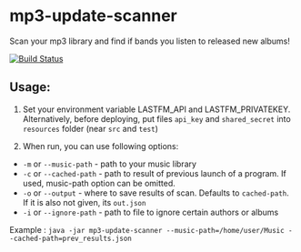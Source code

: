# mp3-update-scanner
Scan your mp3 library and find if bands you listen to released new albums!

[![Build Status](https://travis-ci.org/dasdy/mp3-update-scanner.svg?branch=master)](https://travis-ci.org/dasdy/mp3-update-scanner)


## Usage:
1. Set your environment variable LASTFM_API and LASTFM_PRIVATEKEY. Alternatively, before deploying, put files `api_key` and `shared_secret` into `resources` folder (near `src` and `test`)

2. When run, you can use following options:
  * `-m` or `--music-path` - path to your music library
  * `-c` or `--cached-path` - path to result of previous launch of a program. If used, music-path option can be omitted. 
  * `-o` or `--output` - where to save results of scan. Defaults to `cached-path`. If it is also not given, its `out.json`
  * `-i` or `--ignore-path` - path to file to ignore certain authors or albums

Example : `java -jar mp3-update-scanner --music-path=/home/user/Music --cached-path=prev_results.json`
